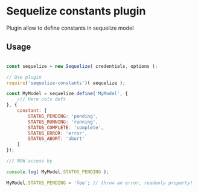 Sequelize constants plugin
========================

Plugin allow to define constants in sequelize model

## Usage
```javascript

const sequelize = new Sequelize( credentials, options );

// Use plugin
require('sequelize-constants')( sequelize );

const MyModel = sequelize.define('MyModel', {
    /// Here cols defs
}, {
    constant: [
        STATUS_PENDING: 'pending',
        STATUS_RUNNING: 'running',
        STATUS_COMPLETE: 'complete',
        STATUS_ERROR: 'error',
        STATUS_ABORT: 'abort'
    ]
});

/// NOW access by

console.log( MyModel.STATUS_PENDING );

MyModel.STATUS_PENDING = 'foo'; // throw an error, readonly property!

```
